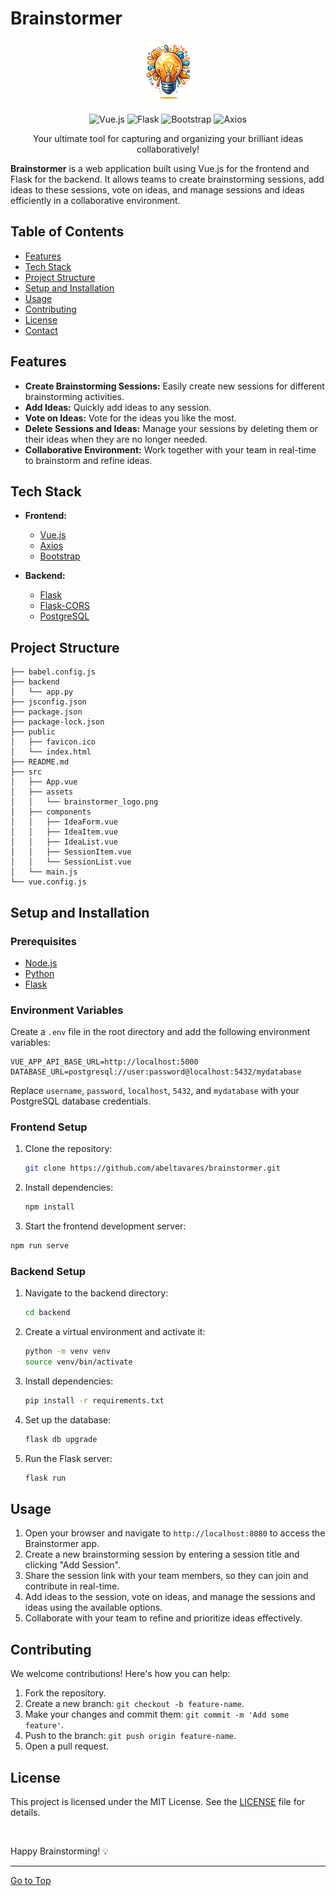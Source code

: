 Brainstormer
============

<p align="center">
  <img src="src/assets/brainstormer_logo.png" alt="Brainstormer Logo" width="100" height="100">
</p>

<p align="center">
  <img src="https://img.shields.io/badge/Vue.js-3.0-green" alt="Vue.js">
  <img src="https://img.shields.io/badge/Flask-2.0-blue" alt="Flask">
  <img src="https://img.shields.io/badge/Bootstrap-5.0-purple" alt="Bootstrap">
  <img src="https://img.shields.io/badge/axios-0.21.1-orange" alt="Axios">
</p>

<p align="center">
  Your ultimate tool for capturing and organizing your brilliant ideas collaboratively!
</p>

**Brainstormer** is a web application built using Vue.js for the frontend and Flask for the backend. It allows teams to create brainstorming sessions, add ideas to these sessions, vote on ideas, and manage sessions and ideas efficiently in a collaborative environment.

Table of Contents
-----------------

-   [Features](#features)
-   [Tech Stack](#technologies-used)
-   [Project Structure](#project-structure)
-   [Setup and Installation](#setup-and-installation)
-   [Usage](#usage)
-   [Contributing](#contributing)
-   [License](#license)
-   [Contact](#contact)

Features
--------

-   **Create Brainstorming Sessions:** Easily create new sessions for different brainstorming activities.
-   **Add Ideas:** Quickly add ideas to any session.
-   **Vote on Ideas:** Vote for the ideas you like the most.
-   **Delete Sessions and Ideas:** Manage your sessions by deleting them or their ideas when they are no longer needed.
-   **Collaborative Environment:** Work together with your team in real-time to brainstorm and refine ideas.

Tech Stack
-----------------

-   **Frontend:**

    -   [Vue.js](https://vuejs.org/)
    -   [Axios](https://axios-http.com/)
    -   [Bootstrap](https://getbootstrap.com/)
-   **Backend:**

    -   [Flask](https://flask.palletsprojects.com/en/3.0.x/)
    -   [Flask-CORS](https://flask-cors.readthedocs.io/)
    -   [PostgreSQL](https://www.postgresql.org/)

Project Structure
-----------------


    ├── babel.config.js
    ├── backend
    │   └── app.py
    ├── jsconfig.json
    ├── package.json
    ├── package-lock.json
    ├── public
    │   ├── favicon.ico
    │   └── index.html
    ├── README.md
    ├── src
    │   ├── App.vue
    │   ├── assets
    │   │   └── brainstormer_logo.png
    │   ├── components
    │   │   ├── IdeaForm.vue
    │   │   ├── IdeaItem.vue
    │   │   ├── IdeaList.vue
    │   │   ├── SessionItem.vue
    │   │   └── SessionList.vue
    │   └── main.js
    └── vue.config.js

Setup and Installation
----------------------

### Prerequisites

-   [Node.js](https://nodejs.org/)
-   [Python](https://www.python.org/)
-   [Flask](https://flask.palletsprojects.com/en/3.0.x/)

### Environment Variables

Create a `.env` file in the root directory and add the following environment variables:

    VUE_APP_API_BASE_URL=http://localhost:5000
    DATABASE_URL=postgresql://user:password@localhost:5432/mydatabase

 Replace `username`, `password`, `localhost`, `5432`, and `mydatabase` with your PostgreSQL database credentials.

### Frontend Setup

1.  Clone the repository:

    ```bash
    git clone https://github.com/abeltavares/brainstormer.git
    ```

2.  Install dependencies:

    ```bash
    npm install
    ```

3.  Start the frontend development server:

```bash
npm run serve
```

### Backend Setup

1.  Navigate to the backend directory:

    ```bash
    cd backend
    ```

2.  Create a virtual environment and activate it:

    ```bash
    python -m venv venv
    source venv/bin/activate
    ```

3.  Install dependencies:

    ```bash
    pip install -r requirements.txt
    ```

4.  Set up the database:

    ```bash
    flask db upgrade
    ```

5.  Run the Flask server:

    ```bash
    flask run
    ```

Usage
-----

1.  Open your browser and navigate to `http://localhost:8080` to access the Brainstormer app.
2.  Create a new brainstorming session by entering a session title and clicking "Add Session".
3.  Share the session link with your team members, so they can join and contribute in real-time.
4.  Add ideas to the session, vote on ideas, and manage the sessions and ideas using the available options.
5.  Collaborate with your team to refine and prioritize ideas effectively.

Contributing
------------

We welcome contributions! Here's how you can help:

1.  Fork the repository.
2.  Create a new branch: `git checkout -b feature-name`.
3.  Make your changes and commit them: `git commit -m 'Add some feature'`.
4.  Push to the branch: `git push origin feature-name`.
5.  Open a pull request.

License
-------

This project is licensed under the MIT License. See the [LICENSE](LICENSE.txt) file for details.

<br>

Happy Brainstorming! 💡

<hr>

[Go to Top](#table-of-contents)